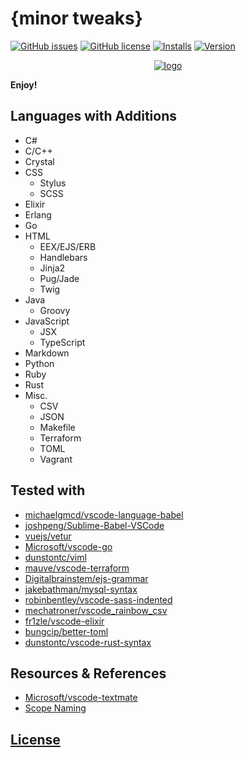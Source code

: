 # {minor tweaks}
[![GitHub issues](https://img.shields.io/github/issues/dunstontc/dark-plus-syntax.svg)](https://github.com/dunstontc/dark-plus-syntax/issues)
[![GitHub license](https://img.shields.io/badge/license-MIT-blue.svg)](https://github.com/dunstontc/dark-plus-syntax/blob/master/LICENSE) 
[![Installs](https://vsmarketplacebadge.apphb.com/installs-short/dunstontc.dark-plus-syntax.svg?style=flat&color=blue)](https://marketplace.visualstudio.com/items?itemName=dunstontc.dark-plus-syntax)
[![Version](https://vsmarketplacebadge.apphb.com/version-short/dunstontc.dark-plus-syntax.svg?style=flat&color=blue)](https://marketplace.visualstudio.com/items?itemName=dunstontc.dark-plus-syntax)

<div align="center">
    <a href="https://github.com/Microsoft/vscode">
        <img src="https://raw.githubusercontent.com/dunstontc/dark-plus-syntax/master/assets/512.png" alt="logo">
    </a>
</div>

**Enjoy!**

## Languages with Additions
- C#
- C/C++
- Crystal
- CSS
  - Stylus
  - SCSS
- Elixir
- Erlang
- Go
- HTML
  - EEX/EJS/ERB
  - Handlebars
  - Jinja2
  - Pug/Jade
  - Twig
- Java
  - Groovy
- JavaScript
  - JSX
  - TypeScript
- Markdown
- Python
- Ruby
- Rust
- Misc.
  - CSV
  - JSON
  - Makefile
  - Terraform
  - TOML
  - Vagrant

## Tested with
- [michaelgmcd/vscode-language-babel](https://github.com/michaelgmcd/vscode-language-babel)
- [joshpeng/Sublime-Babel-VSCode](https://github.com/joshpeng/Sublime-Babel-VSCode)
- [vuejs/vetur](https://github.com/vuejs/vetur)
- [Microsoft/vscode-go](https://github.com/Microsoft/vscode-go)
- [dunstontc/viml](https://github.com/dunstontc/viml)
- [mauve/vscode-terraform](https://github.com/mauve/vscode-terraform)
- [Digitalbrainstem/ejs-grammar](https://github.com/Digitalbrainstem/ejs-grammar)
- [jakebathman/mysql-syntax](https://github.com/jakebathman/mysql-syntax)
- [robinbentley/vscode-sass-indented](https://github.com/robinbentley/vscode-sass-indented)
- [mechatroner/vscode_rainbow_csv](https://github.com/mechatroner/vscode_rainbow_csv)
- [fr1zle/vscode-elixir](https://github.com/fr1zle/vscode-elixir)
- [bungcip/better-toml](https://github.com/bungcip/better-toml)
- [dunstontc/vscode-rust-syntax](https://github.com/dunstontc/vscode-rust-syntax)


## Resources & References
- [Microsoft/vscode-textmate](https://github.com/Microsoft/vscode-textmate)
- [Scope Naming](https://www.sublimetext.com/docs/3/scope_naming.html)

## [License](https://github.com/dunstontc/dark-plus-syntax/blob/master/LICENSE)


